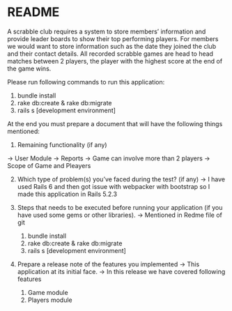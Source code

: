 # README

A scrabble club requires a system to store members’ information and provide
leader boards to show their top performing players. For members we would
want to store information such as the date they joined the club and their
contact details.
All recorded scrabble games are head to head matches between 2 players, the
player with the highest score at the end of the game wins.

Please run following commands to run this application:

1. bundle install
2. rake db:create & rake db:migrate
3. rails s [development environment]


At the end you must prepare a document that will have the following things
mentioned:
1. Remaining functionality (if any)

-> User Module
-> Reports
-> Game can involve more than 2 players
-> Scope of Game and Pleayers

2. Which type of problem(s) you’ve faced during the test? (if any)
-> I have used Rails 6 and then got issue with webpacker with bootstrap so I made this application in Rails 5.2.3
3. Steps that needs to be executed before running your application (if you have
used some gems or other libraries).
-> Mentioned in Redme file of git
    1. bundle install
    2. rake db:create & rake db:migrate
    3. rails s [development environment]

4. Prepare a release note of the features you implemented
-> This application at its initial face.
-> In this release we have covered following features
   1. Game module
   2. Players module
